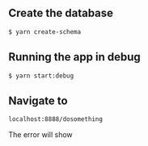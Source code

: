## Create the database
```bash
$ yarn create-schema
```

## Running the app in debug
```bash
$ yarn start:debug
```

## Navigate to 
```bash
localhost:8888/dosomething
```
The error will show

